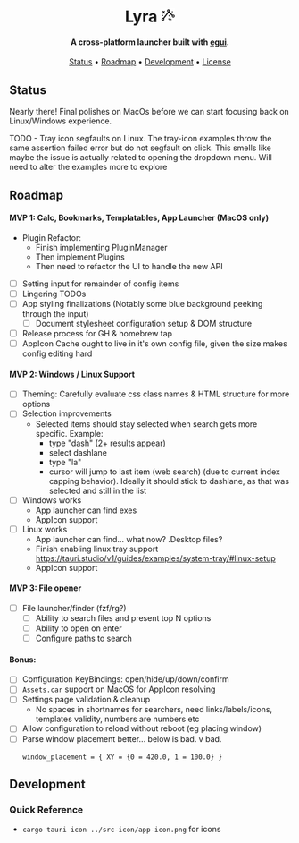 <h1 align="center">
  <br>
  Lyra
  <img src="https://raw.githubusercontent.com/dfontana/lyra/master/lyra-ui/icons/app-icon-alt.png" alt="Lyra" width="25">
  <br>
</h1>

<h4 align="center">A cross-platform launcher built with <a href="https://github.com/emilk/egui/" target="_blank">egui</a>.</h4>

<p align="center">
  <a href="#status">Status</a> •
  <a href="#roadmap">Roadmap</a> •
  <a href="#development">Development</a> •
  <a href="#license">License</a>
</p>

## Status

Nearly there! Final polishes on MacOs before we can start focusing back on Linux/Windows experience.

TODO - Tray icon segfaults on Linux. The tray-icon examples throw the same assertion failed error but do not segfault on click. This smells like maybe the issue is actually related to opening the dropdown menu. Will need to alter the examples more to explore

## Roadmap

#### MVP 1: Calc, Bookmarks, Templatables, App Launcher (MacOS only)

- Plugin Refactor:
  - Finish implementing PluginManager
  - Then implement Plugins
  - Then need to refactor the UI to handle the new API
- [ ] Setting input for remainder of config items
- [ ] Lingering TODOs
- [ ] App styling finalizations (Notably some blue background peeking through the input)
  - [ ] Document stylesheet configuration setup & DOM structure
- [ ] Release process for GH & homebrew tap
- [ ] AppIcon Cache ought to live in it's own config file, given the size makes config editing hard

#### MVP 2: Windows / Linux Support

- [ ] Theming: Carefully evaluate css class names & HTML structure for more options
- [ ] Selection improvements
  - Selected items should stay selected when search gets more specific. Example:
    - type "dash" (2+ results appear)
    - select dashlane
    - type "la"
    - cursor will jump to last item (web search) (due to current index capping behavior). Ideally it should stick to dashlane, as that was selected and still in the list
- [ ] Windows works
  - App launcher can find exes
  - AppIcon support
- [ ] Linux works
  - App launcher can find... what now? .Desktop files?
  - Finish enabling linux tray support https://tauri.studio/v1/guides/examples/system-tray/#linux-setup
  - AppIcon support

#### MVP 3: File opener

- [ ] File launcher/finder (fzf/rg?)
  - [ ] Ability to search files and present top N options
  - [ ] Ability to open on enter
  - [ ] Configure paths to search

#### Bonus:

- [ ] Configuration KeyBindings: open/hide/up/down/confirm
- [ ] `Assets.car` support on MacOS for AppIcon resolving
- [ ] Settings page validation & cleanup
  - No spaces in shortnames for searchers, need links/labels/icons, templates validity, numbers are numbers etc
- [ ] Allow configuration to reload without reboot (eg placing window)
- [ ] Parse window placement better... below is bad. v bad.
  ```
  window_placement = { XY = {0 = 420.0, 1 = 100.0} }
  ```

## Development

### Quick Reference

- `cargo tauri icon ../src-icon/app-icon.png` for icons


